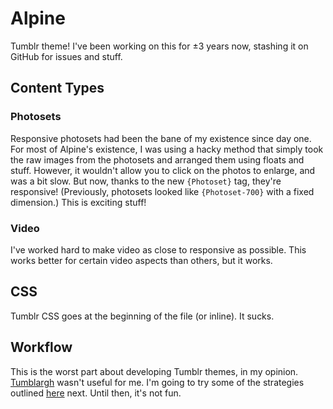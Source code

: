 # Alpine
Tumblr theme! I've been working on this for ±3 years now, stashing it on GitHub for issues and stuff.

## Content Types
### Photosets
Responsive photosets had been the bane of my existence since day one. For most of Alpine's existence, I was using a hacky method that simply took the raw images from the photosets and arranged them using floats and stuff. However, it wouldn't allow you to click on the photos to enlarge, and was a bit slow. But now, thanks to the new `{Photoset}` tag, they're responsive! (Previously, photosets looked like `{Photoset-700}` with a fixed dimension.) This is exciting stuff!

### Video
I've worked hard to make video as close to responsive as possible. This works better for certain video aspects than others, but it works.

## CSS
Tumblr CSS goes at the beginning of the file (or inline). It sucks.

## Workflow
This is the worst part about developing Tumblr themes, in my opinion. [Tumblargh](https://github.com/jasonwebster/tumblargh) wasn't useful for me. I'm going to try some of the strategies outlined [here](http://bentoncreation.com/post/96678111370/a-tumblr-theme-development-workflow) next. Until then, it's not fun.

